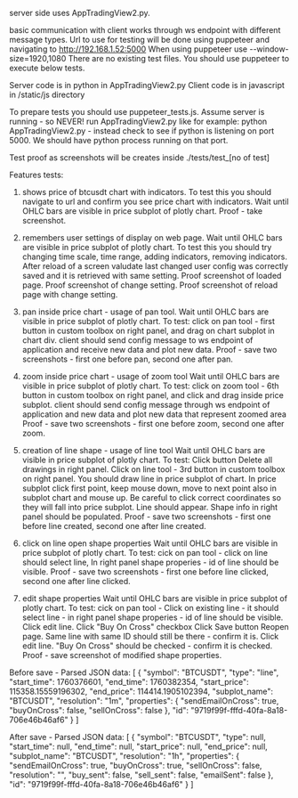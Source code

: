 server side uses AppTradingView2.py.

basic communication with client works through ws endpoint with different message types.
Url to use for testing will be done using puppeteer and navigating to http://192.168.1.52:5000
When using puppeteer use --window-size=1920,1080
There are no existing test files. You should use puppeteer to execute below tests.

Server code is in python in AppTradingView2.py
Client code is in javascript in /static/js directory

To prepare tests you should use puppeteer_tests.js.
Assume server is running - so NEVER! run AppTradingView2.py like for example: python AppTradingView2.py - instead check to see if python is listening on port 5000. We should have python process running on that port.



Test proof as screenshots will be creates inside ./tests/test_[no of test]

Features tests:
1) shows price of btcusdt chart with indicators.
To test this you should navigate to url and confirm you see price chart with indicators.
Wait until OHLC bars are visible in price subplot of plotly chart. 
Proof - take screenshot.

2) remembers user settings of display on web page. 
Wait until OHLC bars are visible in price subplot of plotly chart. 
To test this you should try changing time scale, time range, adding indicators, removing indicators. After reload of a screen valudate last changed user config was correctly saved and it is retrieved with same setting.
Proof screenshot of loaded page.
Proof screenshot of change setting.
Proof screenshot of reload page with change setting.

3) pan inside price chart - usage of pan tool.
Wait until OHLC bars are visible in price subplot of plotly chart. 
To test: click on pan tool - first button in custom toolbox on right panel, and drag on chart subplot in chart div. client should send config message to ws endpoint of application and receive new data and plot new data.
Proof - save two screenshots - first one before pan, second one after pan.

4) zoom inside price chart - usage of zoom tool
Wait until OHLC bars are visible in price subplot of plotly chart. 
To test: click on zoom tool - 6th button in custom toolbox on right panel, and click and drag inside price subplot. client should send config message through ws endpoint of application and new data and plot new data that represent zoomed area
Proof - save two screenshots - first one before zoom, second one after zoom.

5) creation of line shape - usage of line tool
Wait until OHLC bars are visible in price subplot of plotly chart. 
To test: 
Click button Delete all drawings in right panel.
Click on line tool - 3rd button in custom toolbox on right panel.
You should draw line in price subplot of chart. In price subplot click first point, keep mouse down, move to next point also in subplot chart and mouse up.
Be careful to click correct coordinates so they will fall into price subplot.
Line should appear. Shape info in right panel should be populated.
Proof - save two screenshots - first one before line created, second one after line created.

6) click on line open shape properties
Wait until OHLC bars are visible in price subplot of plotly chart. 
To test: cick on pan tool - click on line should select line, In right panel shape properies - id of line should be visible.
Proof - save two screenshots - first one before line clicked, second one after line clicked.

7) edit shape properties
Wait until OHLC bars are visible in price subplot of plotly chart. 
To test: cick on pan tool - 
Click on existing line - it should select line - in right panel shape properies - id of line should be visible.
Click edit line.
Click "Buy On Cross" checkbox
Click Save button
Reopen page.
Same line with same ID should still be there - confirm it is.
Click edit line.
"Buy On Cross" should be checked - confirm it is checked.
Proof - save screenshot of modified shape properties.




Before save - Parsed JSON data:
[
  {
    "symbol": "BTCUSDT",
    "type": "line",
    "start_time": 1760376601,
    "end_time": 1760382354,
    "start_price": 115358.15559196302,
    "end_price": 114414.1905102394,
    "subplot_name": "BTCUSDT",
    "resolution": "1m",
    "properties": {
      "sendEmailOnCross": true,
      "buyOnCross": false,
      "sellOnCross": false
    },
    "id": "9719f99f-fffd-40fa-8a18-706e46b46af6"
  }
]


After save - Parsed JSON data:
[
  {
    "symbol": "BTCUSDT",
    "type": null,
    "start_time": null,
    "end_time": null,
    "start_price": null,
    "end_price": null,
    "subplot_name": "BTCUSDT",
    "resolution": "1h",
    "properties": {
      "sendEmailOnCross": true,
      "buyOnCross": true,
      "sellOnCross": false,
      "resolution": "",
      "buy_sent": false,
      "sell_sent": false,
      "emailSent": false
    },
    "id": "9719f99f-fffd-40fa-8a18-706e46b46af6"
  }
]